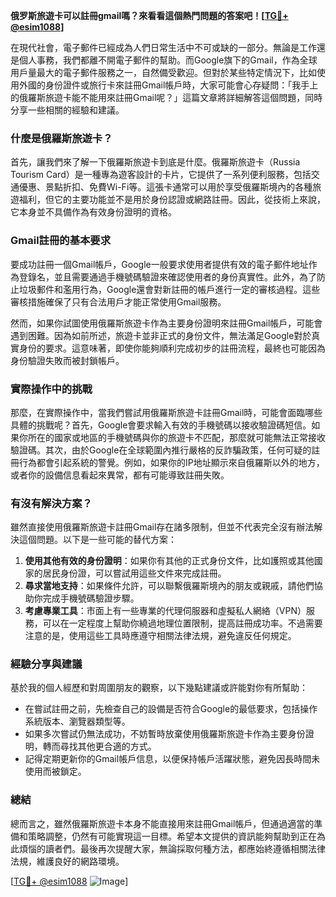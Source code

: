 **俄罗斯旅遊卡可以註冊gmail嗎？來看看這個熱門問題的答案吧！[[TG💪+ @esim1088](https://t.me/s/esim1088)]**

在現代社會，電子郵件已經成為人們日常生活中不可或缺的一部分。無論是工作還是個人事務，我們都離不開電子郵件的幫助。而Google旗下的Gmail，作為全球用戶量最大的電子郵件服務之一，自然備受歡迎。但對於某些特定情況下，比如使用外國的身份證件或旅行卡來註冊Gmail帳戶時，大家可能會心存疑問：「我手上的俄羅斯旅遊卡能不能用來註冊Gmail呢？」這篇文章將詳細解答這個問題，同時分享一些相關的經驗和建議。

### 什麼是俄羅斯旅遊卡？

首先，讓我們來了解一下俄羅斯旅遊卡到底是什麼。俄羅斯旅遊卡（Russia Tourism Card）是一種專為遊客設計的卡片，它提供了一系列便利服務，包括交通優惠、景點折扣、免費Wi-Fi等。這張卡通常可以用於享受俄羅斯境內的各種旅遊福利，但它的主要功能並不是用於身份認證或網路註冊。因此，從技術上來說，它本身並不具備作為有效身份證明的資格。

### Gmail註冊的基本要求

要成功註冊一個Gmail帳戶，Google一般要求使用者提供有效的電子郵件地址作為登錄名，並且需要通過手機號碼驗證來確認使用者的身份真實性。此外，為了防止垃圾郵件和濫用行為，Google還會對新註冊的帳戶進行一定的審核過程。這些審核措施確保了只有合法用戶才能正常使用Gmail服務。

然而，如果你試圖使用俄羅斯旅遊卡作為主要身份證明來註冊Gmail帳戶，可能會遇到困難。因為如前所述，旅遊卡並非正式的身份文件，無法滿足Google對於真實身份的要求。這意味著，即使你能夠順利完成初步的註冊流程，最終也可能因為身份驗證失敗而被封鎖帳戶。

### 實際操作中的挑戰

那麼，在實際操作中，當我們嘗試用俄羅斯旅遊卡註冊Gmail時，可能會面臨哪些具體的挑戰呢？首先，Google會要求輸入有效的手機號碼以接收驗證碼短信。如果你所在的國家或地區的手機號碼與你的旅遊卡不匹配，那麼就可能無法正常接收驗證碼。其次，由於Google在全球範圍內推行嚴格的反詐騙政策，任何可疑的註冊行為都會引起系統的警覺。例如，如果你的IP地址顯示來自俄羅斯以外的地方，或者你的設備信息看起來異常，都有可能導致註冊失敗。

### 有沒有解決方案？

雖然直接使用俄羅斯旅遊卡註冊Gmail存在諸多限制，但並不代表完全沒有辦法解決這個問題。以下是一些可能的替代方案：

1. **使用其他有效的身份證明**：如果你有其他的正式身份文件，比如護照或其他國家的居民身份證，可以嘗試用這些文件來完成註冊。
2. **尋求當地支持**：如果條件允許，可以聯繫俄羅斯境內的朋友或親戚，請他們協助你完成手機號碼驗證步驟。
3. **考慮專業工具**：市面上有一些專業的代理伺服器和虛擬私人網絡（VPN）服務，可以在一定程度上幫助你繞過地理位置限制，提高註冊成功率。不過需要注意的是，使用這些工具時應遵守相關法律法規，避免違反任何規定。

### 經驗分享與建議

基於我的個人經歷和對周圍朋友的觀察，以下幾點建議或許能對你有所幫助：

- 在嘗試註冊之前，先檢查自己的設備是否符合Google的最低要求，包括操作系統版本、瀏覽器類型等。
- 如果多次嘗試仍無法成功，不妨暫時放棄使用俄羅斯旅遊卡作為主要身份證明，轉而尋找其他更合適的方式。
- 記得定期更新你的Gmail帳戶信息，以便保持帳戶活躍狀態，避免因長時間未使用而被鎖定。

### 總結

總而言之，雖然俄羅斯旅遊卡本身不能直接用來註冊Gmail帳戶，但通過適當的準備和策略調整，仍然有可能實現這一目標。希望本文提供的資訊能夠幫助到正在為此煩惱的讀者們。最後再次提醒大家，無論採取何種方法，都應始終遵循相關法律法規，維護良好的網路環境。

[[TG💪+ @esim1088](https://t.me/s/esim1088) ![Image](https://i.postimg.cc/4NQfJmqS/Snipaste-2025-05-13-00-14-12.png)]